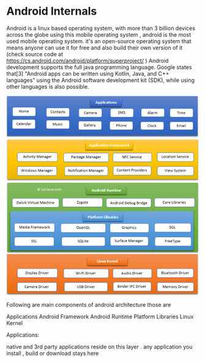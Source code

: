 # Android Internals

Android is a linux based operating system, with more than 3 billion devices across the globe using this mobile operating system , android is the most used mobile operating system. it's an open-source operating system that means anyone can use it for free and also build their own version of it (check source code at <https://cs.android.com/android/platform/superproject/> )
Android development supports the full java programming language. Google states that[3] "Android apps can be written using Kotlin, Java, and C++ languages" using the Android software development kit (SDK), while using other languages is also possible.


![](resources/android_architecture_diagram.png)

Following are main components of android architecture those are

Applications
Android Framework
Android Runtime
Platform Libraries
Linux Kernel


Applications:

native and 3rd party applications reside on this layer . any application you install , build or download stays here
